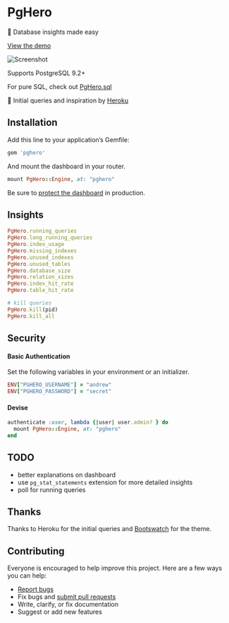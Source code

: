 # PgHero

:tada: Database insights made easy

[View the demo](https://pghero.herokuapp.com/)

![Screenshot](https://pghero.herokuapp.com/assets/screenshot-f7b70ae13b1f2ab0ea44ad005208c477.png)

Supports PostgreSQL 9.2+

For pure SQL, check out [PgHero.sql](https://github.com/ankane/pghero.sql)

:clap: Initial queries and inspiration by [Heroku](https://blog.heroku.com/archives/2013/5/10/more_insight_into_your_database_with_pgextras)

## Installation

Add this line to your application’s Gemfile:

```ruby
gem 'pghero'
```

And mount the dashboard in your router.

```ruby
mount PgHero::Engine, at: "pghero"
```

Be sure to [protect the dashboard](#security) in production.

## Insights

```ruby
PgHero.running_queries
PgHero.long_running_queries
PgHero.index_usage
PgHero.missing_indexes
PgHero.unused_indexes
PgHero.unused_tables
PgHero.database_size
PgHero.relation_sizes
PgHero.index_hit_rate
PgHero.table_hit_rate

# kill queries
PgHero.kill(pid)
PgHero.kill_all
```

## Security

#### Basic Authentication

Set the following variables in your environment or an initializer.

```ruby
ENV["PGHERO_USERNAME"] = "andrew"
ENV["PGHERO_PASSWORD"] = "secret"
```

#### Devise

```ruby
authenticate :user, lambda {|user| user.admin? } do
  mount PgHero::Engine, at: "pghero"
end
```

## TODO

- better explanations on dashboard
- use `pg_stat_statements` extension for more detailed insights
- poll for running queries

## Thanks

Thanks to Heroku for the initial queries and [Bootswatch](https://github.com/thomaspark/bootswatch) for the theme.

## Contributing

Everyone is encouraged to help improve this project. Here are a few ways you can help:

- [Report bugs](https://github.com/ankane/pghero/issues)
- Fix bugs and [submit pull requests](https://github.com/ankane/pghero/pulls)
- Write, clarify, or fix documentation
- Suggest or add new features
